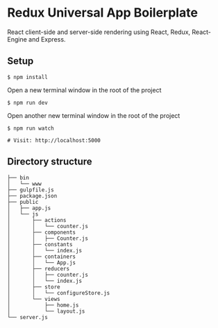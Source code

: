 # Redux Universal App Boilerplate
React client-side and server-side rendering using React, Redux, React-Engine and Express.

## Setup
```
$ npm install
```

Open a new terminal window in the root of the project
```
$ npm run dev
```

Open another new terminal window in the root of the project
```
$ npm run watch

# Visit: http://localhost:5000
```

## Directory structure
```
├── bin
│   └── www
├── gulpfile.js
├── package.json
├── public
│   ├── app.js
│   └── js
│       ├── actions
│       │   └── counter.js
│       ├── components
│       │   ├── Counter.js
│       ├── constants
│       │   └── index.js
│       ├── containers
│       │   └── App.js
│       ├── reducers
│       │   ├── counter.js
│       │   └── index.js
│       ├── store
│       │   └── configureStore.js
│       └── views
│           ├── home.js
│           └── layout.js
└── server.js
```